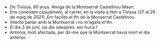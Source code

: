 
- De Tivissa, 80 anys. Amiga de la Montserrat Castellnou Mauri.
- Ens coneixem casualment, al carrer, en la visita q fem a Tivissa (27 al 29 de maig de 2021). Em facilita el tfn de la Monserrat Castellnou.
- Intento parlar amb la Montserrat i no m'agafa el tfn.
- El dia 3 de junt, sis die sdesprés, em truca l'
- Antònia, molt afectada, per dir-me que la Montserrat havia mort el dia anterior.